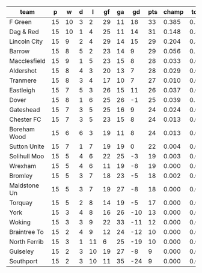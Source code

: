 |     team     | p  | w  | d | l  | gf | ga | gd  | pts | champ | top2  | top3  | top4  |  5-7  | bot4  | bot3  | bot2  |
|--------------|----|----|---|----|----|----|-----|-----|-------|-------|-------|-------|-------|-------|-------|-------|
| F Green      | 15 | 10 | 3 |  2 | 29 | 11 |  18 |  33 | 0.385 | 0.592 | 0.716 | 0.799 | 0.133 | 0.000 | 0.000 | 0.000|
| Dag & Red    | 15 | 10 | 1 |  4 | 25 | 11 |  14 |  31 | 0.148 | 0.305 | 0.443 | 0.555 | 0.238 | 0.000 | 0.000 | 0.000|
| Lincoln City | 15 |  9 | 2 |  4 | 29 | 14 |  15 |  29 | 0.204 | 0.388 | 0.534 | 0.643 | 0.202 | 0.000 | 0.000 | 0.000|
| Barrow       | 15 |  8 | 5 |  2 | 23 | 14 |   9 |  29 | 0.056 | 0.140 | 0.234 | 0.337 | 0.273 | 0.001 | 0.001 | 0.000|
| Macclesfield | 15 |  9 | 1 |  5 | 23 | 15 |   8 |  28 | 0.033 | 0.085 | 0.154 | 0.231 | 0.242 | 0.002 | 0.001 | 0.000|
| Aldershot    | 15 |  8 | 4 |  3 | 20 | 13 |   7 |  28 | 0.029 | 0.078 | 0.142 | 0.217 | 0.238 | 0.003 | 0.001 | 0.001|
| Tranmere     | 15 |  8 | 3 |  4 | 17 | 10 |   7 |  27 | 0.010 | 0.033 | 0.065 | 0.108 | 0.174 | 0.008 | 0.003 | 0.001|
| Eastleigh    | 15 |  7 | 5 |  3 | 26 | 15 |  11 |  26 | 0.037 | 0.098 | 0.173 | 0.252 | 0.256 | 0.003 | 0.001 | 0.000|
| Dover        | 15 |  8 | 1 |  6 | 25 | 26 |  -1 |  25 | 0.039 | 0.102 | 0.179 | 0.268 | 0.259 | 0.002 | 0.001 | 0.000|
| Gateshead    | 15 |  7 | 3 |  5 | 25 | 16 |   9 |  24 | 0.024 | 0.066 | 0.122 | 0.185 | 0.226 | 0.004 | 0.001 | 0.001|
| Chester FC   | 15 |  7 | 3 |  5 | 23 | 15 |   8 |  24 | 0.013 | 0.041 | 0.083 | 0.131 | 0.197 | 0.008 | 0.004 | 0.001|
| Boreham Wood | 15 |  6 | 6 |  3 | 19 | 11 |   8 |  24 | 0.013 | 0.037 | 0.075 | 0.124 | 0.185 | 0.011 | 0.004 | 0.001|
| Sutton Unite | 15 |  7 | 1 |  7 | 19 | 19 |   0 |  22 | 0.004 | 0.015 | 0.033 | 0.058 | 0.118 | 0.028 | 0.012 | 0.005|
| Solihull Moo | 15 |  5 | 4 |  6 | 22 | 25 |  -3 |  19 | 0.003 | 0.012 | 0.025 | 0.044 | 0.094 | 0.040 | 0.021 | 0.007|
| Wrexham      | 15 |  5 | 4 |  6 | 11 | 19 |  -8 |  19 | 0.000 | 0.001 | 0.002 | 0.005 | 0.019 | 0.191 | 0.109 | 0.050|
| Bromley      | 15 |  5 | 3 |  7 | 18 | 23 |  -5 |  18 | 0.002 | 0.004 | 0.008 | 0.016 | 0.048 | 0.093 | 0.047 | 0.020|
| Maidstone Un | 15 |  5 | 3 |  7 | 19 | 27 |  -8 |  18 | 0.000 | 0.003 | 0.008 | 0.015 | 0.048 | 0.091 | 0.047 | 0.020|
| Torquay      | 15 |  5 | 2 |  8 | 14 | 19 |  -5 |  17 | 0.000 | 0.001 | 0.002 | 0.006 | 0.023 | 0.168 | 0.095 | 0.045|
| York         | 15 |  3 | 4 |  8 | 16 | 26 | -10 |  13 | 0.000 | 0.000 | 0.001 | 0.001 | 0.005 | 0.355 | 0.236 | 0.128|
| Woking       | 15 |  3 | 3 |  9 | 22 | 33 | -11 |  12 | 0.000 | 0.001 | 0.002 | 0.006 | 0.022 | 0.198 | 0.118 | 0.058|
| Braintree To | 15 |  2 | 4 |  9 | 12 | 24 | -12 |  10 | 0.000 | 0.000 | 0.000 | 0.000 | 0.001 | 0.655 | 0.519 | 0.358|
| North Ferrib | 15 |  3 | 1 | 11 |  6 | 25 | -19 |  10 | 0.000 | 0.000 | 0.000 | 0.000 | 0.000 | 0.830 | 0.732 | 0.584|
| Guiseley     | 15 |  2 | 3 | 10 | 19 | 27 |  -8 |   9 | 0.000 | 0.000 | 0.000 | 0.000 | 0.001 | 0.591 | 0.452 | 0.294|
| Southport    | 15 |  2 | 3 | 10 | 11 | 35 | -24 |   9 | 0.000 | 0.000 | 0.000 | 0.000 | 0.000 | 0.717 | 0.595 | 0.428|
